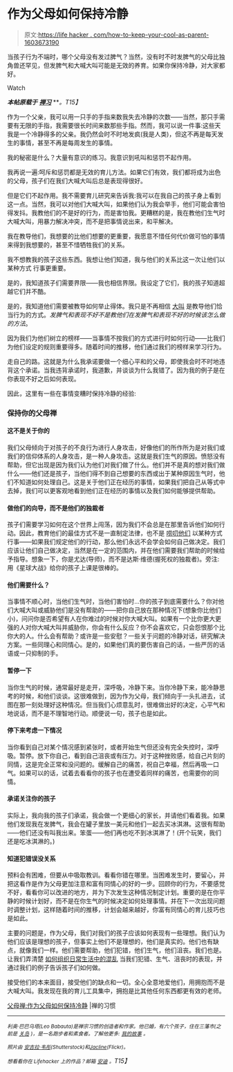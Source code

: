 # 作为父母如何保持冷静

> 原文:[https://life hacker . com/how-to-keep-your-cool-as-parent-1603673190](https://lifehacker.com/how-to-keep-your-cool-as-a-parent-1603673190)

当孩子行为不端时，哪个父母没有发过脾气？当然，没有时不时发脾气的父母比独角兽还罕见，但发脾气和大喊大叫可能是无效的养育。如果你保持冷静，对大家都好。

Watch

***本帖原载于*** [***禅习***](http://zenhabits.net/zenparent/) ***。*T15】**

作为一个父亲，我可以用一只手的手指来数我失去冷静的次数——当然，那只手需要有无限的手指，我需要很长时间来数那些手指。然而，我可以说一件事:这些天我是一个冷静得多的父亲。我仍然会时不时地发疯(我是人类)，但这不再是每天发生的事情，甚至不再是每周发生的事情。

我的秘密是什么？大量有意识的练习。我意识到吼叫和惩罚不起作用。

我再说一遍:呵斥和惩罚都是无效的育儿方法。如果它们有效，我们都将成为出色的父母，孩子们在我们大喊大叫后总是表现得很好。

但是它们不起作用。我不需要育儿研究来告诉我:我可以在我自己的孩子身上看到这一点。当然，我可以对他们大喊大叫，如果他们认为我会举手，他们可能会害怕得发抖。我教他们的不是好的行为，而是害怕我。更糟糕的是，我在教他们生气时大喊大叫，用暴力解决冲突，而不是把事情说出来，和平解决。

我在教导他们，我想要的比他们想要的更重要，我愿意不惜任何代价做可怕的事情来得到我想要的，甚至不惜牺牲我们的关系。

我不想教我的孩子这些东西。我想让他们知道，我与他们的关系比这一次让他们以某种方式 行事更重要。

是的，我知道孩子们需要界限——我也相信界限。我设定了它们，我的孩子知道超越它们并不酷。

是的，我知道他们需要被教导如何举止得体。我只是不再相信 [大叫](https://lifehacker.com/how-to-stay-calm-and-not-yell-at-your-kids-even-if-you-1452033657) 是教导他们恰当行为的方式。*发脾气和表现不好不是教他们在发脾气和表现不好的时候该怎么做的方法*。

因为我们为他们树立的榜样——当事情不按我们的方式进行时如何行动——比我们为他们设定的规则重要得多。随着时间的推移，他们通过我们的榜样来学习行为。

走自己的路。这就是为什么我承诺要做一个细心平和的父母，即使我会时不时地违背这个承诺。当我违背承诺时，我道歉，并谈谈为什么我错了。因为我的例子是在你表现不好之后如何表现。

因此，这里有一些在事情变糟时保持冷静的经验:

### 保持你的父母禅

#### 这不是关于你的

我们父母倾向于对孩子的不良行为进行人身攻击，好像他们的所作所为是对我们或我们的信仰体系的人身攻击，是一种人身攻击。这就是我们生气的原因。愤怒没有帮助，但它出现是因为我们认为他们对我们做了什么。他们并不是真的想对我们做什么——他们还是孩子，当他们得不到自己想要的东西或出于某种原因生气时，他们不知道如何处理自己。这是关于他们正在经历的事情，如果我们把自己从等式中去掉，我们可以更客观地看到他们正在经历的事情以及我们如何能够提供帮助。

#### 做他们的向导，而不是他们的独裁者

孩子们需要学习如何在这个世界上闯荡，因为我们不会总是在那里告诉他们如何行动。因此，教育他们的最佳方式不是一直制定法律，也不是 [唠叨他们](https://lifehacker.com/how-i-learned-to-stop-nagging-my-kids-and-start-motivat-1464670051) 以某种方式行事——如果我们规定他们的行动，那么他们永远不会学会如何自己做决定。我们应该让他们自己做决定，当然是在一定的范围内，并在他们需要我们帮助的时候给予指导。想象一下，你是尤达(导师)，而不是达斯·维德(握死权的独裁者)。旁注:用《星球大战》给你的孩子上课是很棒的。

#### 他们需要什么？

当事情不顺心时，当他们生气时，当他们害怕时…你的孩子到底需要什么？你对他们大喊大叫或威胁他们是没有帮助的——把你自己放在那种情况下(想象你比他们小)，问问你是否希望有人在你难过的时候对你大喊大叫。如果有一个比你更大更强的人对你大喊大叫并威胁你，你会有什么反应？你不会喜欢它，只会怨恨那个比你大的人。什么会有帮助？或许是一些安慰？一些关于问题的冷静对话，研究解决方案。一些同理心和同情心。是的，如果他们真的要伤害自己的话，一些严厉的话语或一只抑制的手。

#### 暂停一下

当你生气的时候，通常最好是走开，深呼吸，冷静下来。当你冷静下来，能冷静思考的时候，和他们谈谈。这很难做到，因为作为父母，我们倾向于一头扎进去，试图在那一刻处理好这种情况。但当我们心烦意乱时，很难做出好的决定，心平气和地说话，而不是不理智地行动。顺便说一句，孩子也是如此。

#### 停下来考虑一下情况

当你看到自己对某个情况感到紧张时，或者开始生气但还没有完全失控时，深呼吸。暂停。放下你自己，看到自己沮丧或有压力。对于这种挫败感，给自己片刻的同情，这是完全正常和没问题的。缓解自己的痛苦，祝自己幸福，然后再吸一口气。如果可以的话，试着去看看你的孩子也在遭受着同样的痛苦，也需要你的同情。

#### 承诺关注你的孩子

实际上，我向我的孩子们承诺，我会做一个更细心的家长，并请他们看着我。如果他们发现我在发脾气，我会在罐子里放一美元和他们一起去买冰淇淋。这很有帮助——他们还没有叫我出来。笨蛋——他们再也吃不到冰淇淋了！(开个玩笑，我们还是吃冰淇淋的。)

#### 知道犯错误没关系

预料会有困难，但要从中吸取教训。看看你错在哪里。当困难发生时，要留心，并把这看作是作为父母更加注意和富有同情心的好的一步。回顾你的行为，不要感觉不好，看看你可以改进的地方，并为下次发生这种情况制定计划。重要的是在你平静的时候计划好，而不是在你生气的时候决定如何处理事情。并在下一次出现问题时调整计划，这样随着时间的推移，计划会越来越好，你富有同情心的育儿技巧也是如此。

主要的问题是，作为父母，我们对我们的孩子应该如何表现有一些理想。我们认为他们应该是理想的孩子，但事实上他们不是理想的，他们是真实的。他们也有缺点，就像我们一样。他们需要帮助，他们犯错，他们生气，他们沮丧。我们也是。让我们弄清楚 [如何组织日常生活中的混乱](https://lifehacker.com/how-to-organize-your-family-chaos-with-the-help-of-tech-1595502673) 当我们犯错、生气、沮丧时的表现，并通过我们的例子告诉孩子们如何做。

接受他们的本来面目，接受他们的缺点和一切。全心全意地爱他们，用拥抱而不是大喊大叫。我发现在我的育儿工具集中，拥抱是比其他任何东西都更有效的老师。

[父母禅:作为父母如何保持冷静](http://zenhabits.net/zenparent/) |禅的习惯

* * *

*<small>利奥·巴巴乌塔(Leo Babauta)是禅宗习惯的创造者和作家。他已婚，有六个孩子，住在三藩市(之前是</small>* [*<small>关岛</small>*](http://guampedia.com/) *<small>)，是一名跑步者和素食者。了解他更多:</small>* [*<small>我的故事</small>*](http://zenhabits.net/2007/02/my-story/) *<small>。</small>*

*<small>照片由</small>* [*<small>安吉拉·韦彤</small>*](http://www.shutterstock.com/pic-155134865/stock-photo-a-mother-is-shocked-and-full-of-stress-while-the-children-make-a-mess-in-the-bathroom-with-toilet.html?src=csl_recent_image-6)*<small>(Shutterstock)和</small>*[*<small>Jacline</small>*](https://www.flickr.com/photos/jaclinepaskero/5264045871)*<small>(Flickr)。</small>*

*<small>想看看你在 Lifehacker 上的作品？邮箱</small>* [*<small>安迪</small>*](mailto:andy@lifehacker.com) *<small>。</small>T15】*